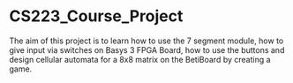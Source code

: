 # CS223_Course_Project
The aim of this project is to learn how to use the 7 segment module,    how to give input via switches on Basys 3 FPGA Board, how to use the buttons and design cellular automata for a 8x8 matrix on the BetiBoard by creating a game. 
